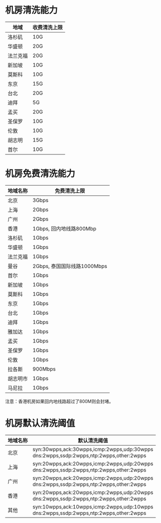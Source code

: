 

# 机房清洗能力

| 地域   | 收费清洗上限 |
| ---- | ------ |
| 洛杉矶  | 10G    |
| 华盛顿  | 20G     |
| 法兰克福 | 20G     |
| 新加坡  | 10G    |
| 莫斯科  | 10G    |
| 东京   | 15G    |
| 台北   | 20G    |
| 迪拜   | 5G    |
| 孟买   | 20G    |
| 圣保罗   | 10G    |
| 伦敦   | 10G    |
| 胡志明   | 15G    |
| 首尔   | 10G    |

# 机房免费清洗能力

| 地域名称 | 免费清洗上限 |
| ---- | ------ |
|北京| 3Gbps |
|上海| 2Gbps|
|广州| 2Gbps|
|香港| 1Gbps, 回内地线路800Mbp|
|洛杉矶| 1Gbps|
|华盛顿| 1Gbps|
|法兰克福| 1Gbps|
|曼谷|2Gbps, 泰国国际线路1000Mbps|
|首尔|1Gbps|
|新加坡|1Gbps|
|莫斯科|1Gbps|
|东京|1Gbps|
|台北|1Gbps|
|迪拜|1Gbps|
|雅加达|1Gbps|
|孟买|1Gbps|
|圣保罗|1Gbps|
|伦敦|1Gbps|
|拉各斯|900Mbps|
|胡志明市|1Gbps|
|马尼拉|1Gbps|

<wrap em>注意：香港机房如果回内地线路超过了800M则会封堵。</wrap>

# 机房默认清洗阈值

| 地域名称 | 默认清洗阈值 |
| ---- | ------ |
| 北京| syn:30wpps,ack:30wpps,icmp:2wpps,udp:30wpps<br>dns:2wpps,ssdp:2wpps,ntp:2wpps,other:2wpps |
|上海| syn:20wpps,ack:20wpps,icmp:2wpps,udp:20wpps<br>dns:2wpps,ssdp:2wpps,ntp:2wpps,other:2wpps|
|广州| syn:20wpps,ack:20wpps,icmp:2wpps,udp:20wpps<br>dns:2wpps,ssdp:2wpps,ntp:2wpps,other:2wpps|
|香港| syn:20wpps,ack:20wpps,icmp:2wpps,udp:20wpps<br>dns:2wpps,ssdp:2wpps,ntp:2wpps,other:2wpps|
|其他| syn:10wpps,ack:10wpps,icmp:2wpps,udp:10wpps<br>dns:2wpps,ssdp:2wpps,ntp:2wpps,other:2wpps|
